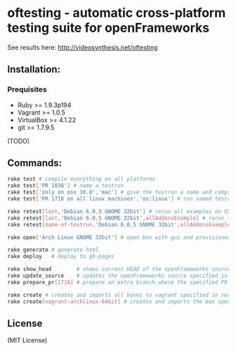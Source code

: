 # oftesting - automatic cross-platform testing suite for openFrameworks

See results here: http://videosynthesis.net/oftesting

## Installation:

### Prequisites

* Ruby >= 1.9.3p194
* Vagrant >= 1.0.5
* VirtualBox >= 4.1.22
* git >= 1.7.9.5

(TODO)

## Commands:

``` bash
rake test # compile everything on all platforms
rake test['PR 1838'] # name a testrun
rake test['only on osx 10.8','mac'] # give the testrun a name and compile everything only on boxes with 'mac' in the name
rake test['PR 1716 on all linux machines','os:linux'] # run named testrun on all linux machines

rake retest[last,'Debian 6.0.5 GNOME 32bit'] # rerun all examples on OSX and update the last test
rake retest[last,'Debian 6.0.5 GNOME 32bit',allAddonsExample] # rerun the allAddonsExample on OSX and update the last test
rake retest[name-of-testrun,'Debian 6.0.5 GNOME 32bit',allAddonsExample] # rerun the allAddonsExample on OSX and update the test with the name 'name-of-testrun'

rake open['Arch Linux GNOME 32bit'] # open box with gui and provisioned OF for inspection

rake generate # generate html
rake deploy   # deploy to gh-pages

rake show_head        # shows current HEAD of the openFrameworks source
rake update_source    # updates the openFrameworks source specified in config.yml
rake prepare_pr[1716] # prepare an extra branch where the specified PR is merged

rake create # creates and imports all boxes to vagrant specified in recipes
rake create[vagrant-archlinux-64bit] # creates and imports the box specified to vagrant
```

## License

(MIT License)
